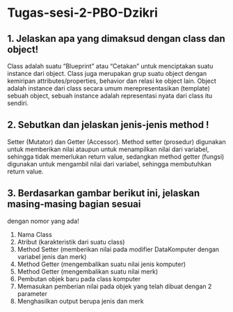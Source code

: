 # Tugas-sesi-2-PBO-Dzikri
## 1. Jelaskan apa yang dimaksud dengan class dan object!
Class adalah suatu “Blueprint” atau “Cetakan” untuk menciptakan suatu instance dari object. Class juga merupakan grup suatu object dengan kemiripan attributes/properties, behavior dan relasi ke object lain. Object adalah instance dari class secara umum merepresentasikan (template) sebuah object, sebuah instance adalah representasi nyata dari class itu sendiri.
## 2. Sebutkan dan jelaskan jenis-jenis method !
Setter (Mutator) dan Getter (Accessor). Method setter (prosedur) digunakan untuk memberikan nilai ataupun untuk menampilkan nilai dari variabel, sehingga tidak memerlukan return value, sedangkan method getter (fungsi) digunakan untuk mengambil nilai dari variabel, sehingga membutuhkan return value.
## 3. Berdasarkan gambar berikut ini, jelaskan masing-masing bagian sesuai
dengan nomor yang ada!
1. Nama Class
2. Atribut (karakteristik dari suatu class)
3. Method Setter (memberikan nilai pada modifier DataKomputer dengan variabel jenis dan merk)
4. Method Getter (mengembalikan suatu nilai jenis komputer)
5. Method Getter (mengembalikan suatu nilai merk)
6. Pembutan objek baru pada class komputer
7. Memasukan pemberian nilai pada objek yang telah dibuat dengan 2 parameter
8. Menghasilkan output berupa jenis dan merk
